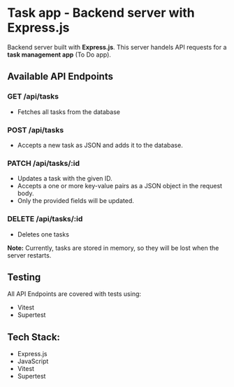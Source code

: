 # Task app - Backend server with Express.js


Backend server built with **Express.js**. This server handels API requests for a **task management app** (To Do app).
## Available API Endpoints

### GET /api/tasks
- Fetches all tasks from the database

### POST /api/tasks
- Accepts a new task as JSON and adds it to the database.

### PATCH /api/tasks/:id
- Updates a task with the given ID.
- Accepts a one or more key-value pairs as a JSON object in the request body.
- Only the provided fields will be updated.

### DELETE /api/tasks/:id
- Deletes one tasks


**Note:** Currently, tasks are stored in memory, so they will be lost when the server restarts.
## Testing


All API Endpoints are covered with tests using:
- Vitest
- Supertest


## Tech Stack:


- Express.js
- JavaScript
- Vitest
- Supertest
